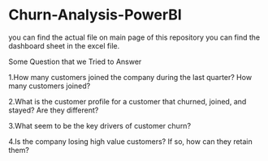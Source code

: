 # Churn-Analysis-PowerBI
you can find the actual file on main page of this repository 
you can find the dashboard sheet in the excel file.

Some Question that we Tried to Answer

1.How many customers joined the company during the last quarter? How many customers joined?

2.What is the customer profile for a customer that churned, joined, and stayed? Are they different?

3.What seem to be the key drivers of customer churn?

4.Is the company losing high value customers? If so, how can they retain them?

